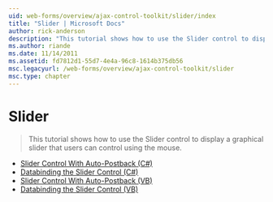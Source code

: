 ```yaml
---
uid: web-forms/overview/ajax-control-toolkit/slider/index
title: "Slider | Microsoft Docs"
author: rick-anderson
description: "This tutorial shows how to use the Slider control to display a graphical slider that users can control using the mouse."
ms.author: riande
ms.date: 11/14/2011
ms.assetid: fd7812d1-55d7-4e4a-96c8-1614b375db56
msc.legacyurl: /web-forms/overview/ajax-control-toolkit/slider
msc.type: chapter
---
```

# Slider

> This tutorial shows how to use the Slider control to display a graphical slider that users can control using the mouse.


- [Slider Control With Auto-Postback (C#)](using-the-slider-control-with-auto-postback-cs.md)
- [Databinding the Slider Control (C#)](databinding-the-slider-control-cs.md)
- [Slider Control With Auto-Postback (VB)](using-the-slider-control-with-auto-postback-vb.md)
- [Databinding the Slider Control (VB)](databinding-the-slider-control-vb.md)
